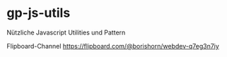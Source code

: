 # gp-js-utils
Nützliche Javascript Utilities und Pattern

Flipboard-Channel
https://flipboard.com/@borishorn/webdev-q7eg3n7iy
